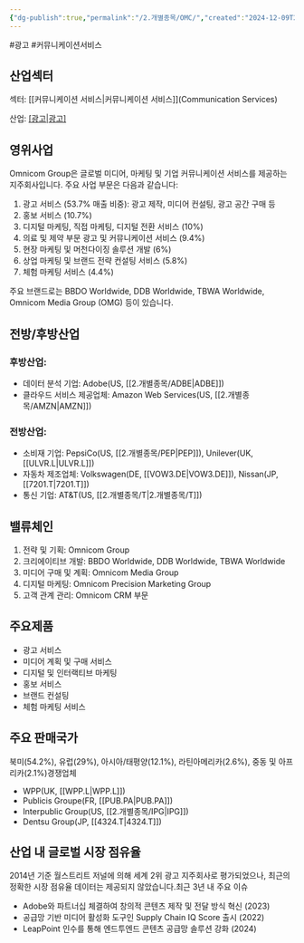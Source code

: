 ```yaml
---
{"dg-publish":true,"permalink":"/2.개별종목/OMC/","created":"2024-12-09T22:03:40.091+09:00","updated":"2025-06-03T20:06:00.516+09:00"}
---
```


#광고 #커뮤니케이션서비스 

## 산업섹터  

섹터: [[커뮤니케이션 서비스\|커뮤니케이션 서비스]](Communication Services)  

산업: [[광고\|광고]](Advertising)

## 영위사업  

Omnicom Group은 글로벌 미디어, 마케팅 및 기업 커뮤니케이션 서비스를 제공하는 지주회사입니다. 주요 사업 부문은 다음과 같습니다:

1. 광고 서비스 (53.7% 매출 비중): 광고 제작, 미디어 컨설팅, 광고 공간 구매 등
2. 홍보 서비스 (10.7%)
3. 디지털 마케팅, 직접 마케팅, 디지털 전환 서비스 (10%)
4. 의료 및 제약 부문 광고 및 커뮤니케이션 서비스 (9.4%)
5. 현장 마케팅 및 머천다이징 솔루션 개발 (6%)
6. 상업 마케팅 및 브랜드 전략 컨설팅 서비스 (5.8%)
7. 체험 마케팅 서비스 (4.4%)

주요 브랜드로는 BBDO Worldwide, DDB Worldwide, TBWA Worldwide, Omnicom Media Group (OMG) 등이 있습니다.

## 전방/후방산업  

### 후방산업:

- 데이터 분석 기업: Adobe(US, [[2.개별종목/ADBE\|ADBE]])
- 클라우드 서비스 제공업체: Amazon Web Services(US, [[2.개별종목/AMZN\|AMZN]])

### 전방산업:

- 소비재 기업: PepsiCo(US, [[2.개별종목/PEP\|PEP]]), Unilever(UK, [[ULVR.L\|ULVR.L]])
- 자동차 제조업체: Volkswagen(DE, [[VOW3.DE\|VOW3.DE]]), Nissan(JP, [[7201.T\|7201.T]])
- 통신 기업: AT&T(US, [[2.개별종목/T\|2.개별종목/T]])

## 밸류체인

1. 전략 및 기획: Omnicom Group
2. 크리에이티브 개발: BBDO Worldwide, DDB Worldwide, TBWA Worldwide
3. 미디어 구매 및 계획: Omnicom Media Group
4. 디지털 마케팅: Omnicom Precision Marketing Group
5. 고객 관계 관리: Omnicom CRM 부문

## 주요제품

- 광고 서비스
- 미디어 계획 및 구매 서비스
- 디지털 및 인터랙티브 마케팅
- 홍보 서비스
- 브랜드 컨설팅
- 체험 마케팅 서비스

## 주요 판매국가  

북미(54.2%), 유럽(29%), 아시아/태평양(12.1%), 라틴아메리카(2.6%), 중동 및 아프리카(2.1%)경쟁업체

- WPP(UK, [[WPP.L\|WPP.L]])
- Publicis Groupe(FR, [[PUB.PA\|PUB.PA]])
- Interpublic Group(US, [[2.개별종목/IPG\|IPG]])
- Dentsu Group(JP, [[4324.T\|4324.T]])

## 산업 내 글로벌 시장 점유율  

2014년 기준 월스트리트 저널에 의해 세계 2위 광고 지주회사로 평가되었으나, 최근의 정확한 시장 점유율 데이터는 제공되지 않았습니다.최근 3년 내 주요 이슈

- Adobe와 파트너십 체결하여 창의적 콘텐츠 제작 및 전달 방식 혁신 (2023)
- 공급망 기반 미디어 활성화 도구인 Supply Chain IQ Score 출시 (2022)
- LeapPoint 인수를 통해 엔드투엔드 콘텐츠 공급망 솔루션 강화 (2024)